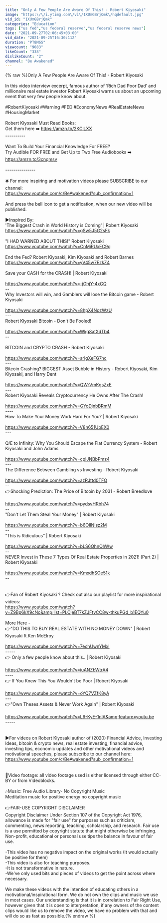 ```yaml
---
title: "Only A Few People Are Aware Of This! - Robert Kiyosaki"
image: "https:\/\/i.ytimg.com\/vi\/1XUmGBrjQmk\/hqdefault.jpg"
vid_id: "1XUmGBrjQmk"
categories: "Education"
tags: ["us fed","us federal reserve","us federal reserve news"]
date: "2021-09-27T02:06:45+03:00"
vid_date: "2021-09-25T16:30:11Z"
duration: "PT8M6S"
viewcount: "9083"
likeCount: "338"
dislikeCount: "2"
channel: "Be Awakened"
---
```

{% raw %}Only A Few People Are Aware Of This! - Robert Kiyosaki<br /><br />In this video interview excerpt, famous author of ‘Rich Dad Poor Dad’ and millionaire real estate investor Robert Kiyosaki warns us about an upcoming event that very few people know about.<br /><br />#RobertKiyosaki #Warning  #FED #EconomyNews #RealEstateNews #HousingMarket<br /><br />Robert Kiyosaki Must Read Books: <br />Get them here ➡️   <a rel="nofollow" target="blank" href="https://amzn.to/2KClLXX">https://amzn.to/2KClLXX</a><br />----------<br /><br />Want To Build Your Financial Knowledge For FREE?<br />Try Audible FOR FREE and Get Up to Two Free Audiobooks ➡️  <a rel="nofollow" target="blank" href="https://amzn.to/3cnqmsv">https://amzn.to/3cnqmsv</a> <br /><br />---------------<br /><br />🛎️ For more inspiring and motivation videos please SUBSCRIBE to our channel:<br /><a rel="nofollow" target="blank" href="https://www.youtube.com/c/BeAwakened?sub_confirmation=1">https://www.youtube.com/c/BeAwakened?sub_confirmation=1</a><br /><br />And press the bell icon to get a notification, when our new video will be published.<br /><br />►Inspired By:<br />'The Biggest Crash in World History is Coming' | Robert Kiyosaki<br /><a rel="nofollow" target="blank" href="https://www.youtube.com/watch?v=gSw5J5G2sFk">https://www.youtube.com/watch?v=gSw5J5G2sFk</a><br /><br />&quot;I HAD WARNED ABOUT THIS!&quot; Robert Kiyosaki<br /><a rel="nofollow" target="blank" href="https://www.youtube.com/watch?v=CnMiRUxEC9g">https://www.youtube.com/watch?v=CnMiRUxEC9g</a><br /><br />End the Fed? Robert Kiyosaki, Kim Kiyosaki and Robert Barnes<br /><a rel="nofollow" target="blank" href="https://www.youtube.com/watch?v=yV45w7EzkZ4">https://www.youtube.com/watch?v=yV45w7EzkZ4</a><br /><br />Save your CASH for the CRASH! | Robert Kiyosaki<br /><br /><a rel="nofollow" target="blank" href="https://www.youtube.com/watch?v=-jGhjY-4xGQ">https://www.youtube.com/watch?v=-jGhjY-4xGQ</a><br />--<br />Why Investors will win, and Gamblers will lose the Bitcoin game - Robert Kiyosaki<br /><br /><a rel="nofollow" target="blank" href="https://www.youtube.com/watch?v=8hpX4NozWzU">https://www.youtube.com/watch?v=8hpX4NozWzU</a><br />---<br />Robert Kiyosaki Bitcoin - Don't Be Fooled!<br /><br /><a rel="nofollow" target="blank" href="https://www.youtube.com/watch?v=Wkg8atXdTb4">https://www.youtube.com/watch?v=Wkg8atXdTb4</a><br />--<br /><br />BITCOIN and CRYPTO CRASH - Robert Kiyosaki<br /><br /><a rel="nofollow" target="blank" href="https://www.youtube.com/watch?v=srIgXeFG7nc">https://www.youtube.com/watch?v=srIgXeFG7nc</a><br />---<br />Bitcoin Crashing? BIGGEST Asset Bubble in History - Robert Kiyosaki, Kim Kiyosaki, and Harry Dent<br /><br /><a rel="nofollow" target="blank" href="https://www.youtube.com/watch?v=QWrVmKgsZxE">https://www.youtube.com/watch?v=QWrVmKgsZxE</a><br />---<br />Robert Kiyosaki Reveals Cryptocurrency He Owns After The Crash!<br /><br /><a rel="nofollow" target="blank" href="https://www.youtube.com/watch?v=GYoDjnbBRmM">https://www.youtube.com/watch?v=GYoDjnbBRmM</a><br />----<br />How To Make Your Money Work Hard For You? | Robert Kiyosaki<br /><br /><a rel="nofollow" target="blank" href="https://www.youtube.com/watch?v=V8n651UbEX0">https://www.youtube.com/watch?v=V8n651UbEX0</a><br />---<br /><br />Q/E to Infinity: Why You Should Escape the Fiat Currency System - Robert Kiyosaki and John Adams<br /><br /><a rel="nofollow" target="blank" href="https://www.youtube.com/watch?v=cpIJNBbPmz4">https://www.youtube.com/watch?v=cpIJNBbPmz4</a><br />---<br />The Difference Between Gambling vs Investing - Robert Kiyosaki<br /><br /><a rel="nofollow" target="blank" href="https://www.youtube.com/watch?v=azRJttd0TFQ">https://www.youtube.com/watch?v=azRJttd0TFQ</a><br />--<br />👉Shocking Prediction: The Price of Bitcoin by 2031 - Robert Breedlove<br /><br /><a rel="nofollow" target="blank" href="https://www.youtube.com/watch?v=pydsvHRbh74">https://www.youtube.com/watch?v=pydsvHRbh74</a><br />--<br />&quot;Don't Let Them Steal Your Money&quot; | Robert Kiyosaki<br /><br /><a rel="nofollow" target="blank" href="https://www.youtube.com/watch?v=b6OIlNIsz2M">https://www.youtube.com/watch?v=b6OIlNIsz2M</a><br />--<br />“This is Ridiculous” | Robert Kiyosaki<br /><br /><a rel="nofollow" target="blank" href="https://www.youtube.com/watch?v=bLS6QhnOhWw">https://www.youtube.com/watch?v=bLS6QhnOhWw</a><br />--<br />NEVER Invest in These 7 Types Of Real Estate Properties in 2021! (Part 2) | Robert Kiyosaki<br /><br /><a rel="nofollow" target="blank" href="https://www.youtube.com/watch?v=KmxdhSOe51k">https://www.youtube.com/watch?v=KmxdhSOe51k</a><br />--<br /><br /><br />👉Fan of Robert Kiyosaki ? Check out also our playlist for more inspirational videos:<br /><a rel="nofollow" target="blank" href="https://www.youtube.com/watch?v=Z9Bp6kX9cNc&amp;list=PLCjeBT7kZJFtvCC8w-thkuPGd_b1EQYu0">https://www.youtube.com/watch?v=Z9Bp6kX9cNc&amp;list=PLCjeBT7kZJFtvCC8w-thkuPGd_b1EQYu0</a><br /><br />More Here -<br />👉&quot;DO THIS TO BUY REAL ESTATE WITH NO MONEY DOWN&quot; | Robert Kiyosaki ft.Ken McElroy<br /><br /><a rel="nofollow" target="blank" href="https://www.youtube.com/watch?v=7echUwnYMxI">https://www.youtube.com/watch?v=7echUwnYMxI</a><br />-----<br />👉 Only a few people know about this.. | Robert Kiyosaki<br /><br /><a rel="nofollow" target="blank" href="https://www.youtube.com/watch?v=iuANZbWtrA4">https://www.youtube.com/watch?v=iuANZbWtrA4</a><br />----<br />👉 If You Knew This You Wouldn't be Poor | Robert Kiyosaki<br /><br /><a rel="nofollow" target="blank" href="https://www.youtube.com/watch?v=oYQ7VZfK8yA">https://www.youtube.com/watch?v=oYQ7VZfK8yA</a><br />---<br />👉&quot;Own Theses Assets &amp; Never Work Again&quot; | Robert Kiyosaki<br /><br /><a rel="nofollow" target="blank" href="https://www.youtube.com/watch?v=L6-KyE-1nlA&amp;feature=youtu.be">https://www.youtube.com/watch?v=L6-KyE-1nlA&amp;feature=youtu.be</a><br /> -----<br /><br /><br />►For videos on Robert Kiyosaki author of  (2020) Financial Advice, Investing Ideas, bitcoin &amp; crypto news, real estate investing, financial advice, investing tips, economic updates and other motivational videos and motivational speeches, please subscribe to our channel here:<br /><a rel="nofollow" target="blank" href="https://www.youtube.com/c/BeAwakened?sub_confirmation=1">https://www.youtube.com/c/BeAwakened?sub_confirmation=1</a><br /><br /><br />🎥Video footage: all video footage used is either licensed through either CC-BY or from Videoblocks. <br /><br />🎶Music: Free Audio Library- No Copyright Music<br /> Meditation music for positive energy no copyright music<br /><br />👉FAIR-USE COPYRIGHT DISCLAIMER<br />Copyright Disclaimer Under Section 107 of the Copyright Act 1976, allowance is made for &quot;fair use&quot; for purposes such as criticism, commenting, news reporting, teaching, scholarship, and research. Fair use is a use permitted by copyright statute that might otherwise be infringing. Non-profit, educational or personal use tips the balance in favour of fair use.<br /><br />-This video has no negative impact on the original works (It would actually be positive for them)<br />-This video is also for teaching purposes.<br />-It is not transformative in nature.<br />-We've only used bits and pieces of videos to get the point across where necessary.<br /><br />We make these videos with the intention of educating others in a motivational/inspirational form. We do not own the clips and music we use in most cases. Our understanding is that it is in correlation to Fair Right Use, however given that it is open to interpretation, if any owners of the content clips would like us to remove the video, we have no problem with that and will do so as fast as possible.{% endraw %}
